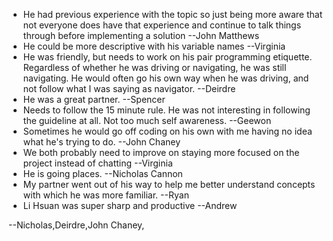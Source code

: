 + He had previous experience with the topic so just being more aware that not everyone does have that experience and continue to talk things through before implementing a solution
--John Matthews
+ He could be more descriptive with his variable names
--Virginia
+ He was friendly, but needs to work on his pair programming etiquette. Regardless of whether he was driving or navigating, he was still navigating. He would often go his own way when he was driving, and not follow what I was saying as navigator.
--Deirdre
+ He was a great partner.
--Spencer
+ Needs to follow the 15 minute rule. He was not interesting in following the guideline at all. Not too much self awareness.
--Geewon
+ Sometimes he would go off coding on his own with me having no idea what he's trying to do.
--John Chaney
+ We both probably need to improve on staying more focused on the project instead of chatting
--Virginia
+ He is going places.
--Nicholas Cannon
+ My partner went out of his way to help me better understand concepts with which he was more familiar.
--Ryan
+ Li Hsuan was super sharp and productive
--Andrew

--Nicholas,Deirdre,John Chaney,
